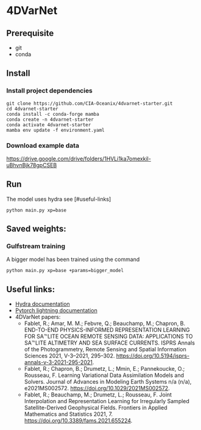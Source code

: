 # 4DVarNet

## Prerequisite
- git
- conda

## Install
### Install project dependencies
```
git clone https://github.com/CIA-Oceanix/4dvarnet-starter.git
cd 4dvarnet-starter
conda install -c conda-forge mamba
conda create -n 4dvarnet-starter
conda activate 4dvarnet-starter
mamba env update -f environment.yaml
```

### Download example data
https://drive.google.com/drive/folders/1HVLi1ka7omexkil-uBhvnBjk78gpCSEB


## Run
The model uses hydra see [#useful-links]
```
python main.py xp=base 
```
## Saved weights:

### Gulfstream training
A bigger model has been trained using the command

```
python main.py xp=base +params=bigger_model 
```





## Useful links:
- [Hydra documentation](https://hydra.cc/docs/intro/)
- [Pytorch lightning documentation](https://pytorch-lightning.readthedocs.io/en/stable/index.html#get-started)
- 4DVarNet papers:
	- Fablet, R.; Amar, M. M.; Febvre, Q.; Beauchamp, M.; Chapron, B. END-TO-END PHYSICS-INFORMED REPRESENTATION LEARNING FOR SA℡LITE OCEAN REMOTE SENSING DATA: APPLICATIONS TO SA℡LITE ALTIMETRY AND SEA SURFACE CURRENTS. ISPRS Annals of the Photogrammetry, Remote Sensing and Spatial Information Sciences 2021, V-3–2021, 295–302. https://doi.org/10.5194/isprs-annals-v-3-2021-295-2021.
	- Fablet, R.; Chapron, B.; Drumetz, L.; Mmin, E.; Pannekoucke, O.; Rousseau, F. Learning Variational Data Assimilation Models and Solvers. Journal of Advances in Modeling Earth Systems n/a (n/a), e2021MS002572. https://doi.org/10.1029/2021MS002572.
	- Fablet, R.; Beauchamp, M.; Drumetz, L.; Rousseau, F. Joint Interpolation and Representation Learning for Irregularly Sampled Satellite-Derived Geophysical Fields. Frontiers in Applied Mathematics and Statistics 2021, 7. https://doi.org/10.3389/fams.2021.655224.

